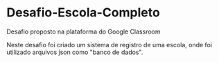 # Desafio-Escola-Completo
Desafio proposto na plataforma do Google Classroom

Neste desafio foi criado um sistema de registro de uma escola, onde foi utilizado arquivos json como "banco de dados".
